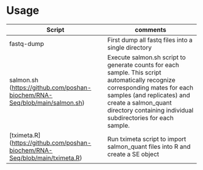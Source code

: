 # Usage
| Script | comments |
| --- | --- |
| fastq-dump | First dump all fastq files into a single directory |
| salmon.sh (https://github.com/poshan-biochem/RNA-Seq/blob/main/salmon.sh)| Execute salmon.sh script to generate counts for each sample. This script automatically recognize corresponding mates for each samples (and replicates) and create a salmon_quant directory containing individual subdirectories for each sample. |
| [tximeta.R] (https://github.com/poshan-biochem/RNA-Seq/blob/main/tximeta.R)| Run tximeta script to import salmon_quant files into R and create a SE object |
